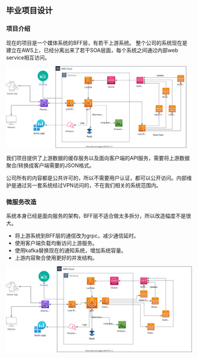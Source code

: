 ## 毕业项目设计

### 项目介绍

现在的项目是一个媒体系统的BFF层，有若干上游系统。
整个公司的系统现在是建立在AWS上，已经分离出来了若干SOA层面，每个系统之间通过内部web service相互访问。

![系统结构图](docs/System-Current.svg)

我们项目提供了上游数据的缓存服务以及面向客户端的API服务，需要将上游数据聚合/转换成客户端需要的JSON格式。

公司所有的内容都是公共许可的，所以不需要用户认证，都可以公开访问。内部维护是通过另一套系统经过VPN访问的，不在我们相关的系统范围内。

### 微服务改造

系统本身已经是面向服务的架构，BFF层不适合做太多拆分，所以改造幅度不是很大。
* 将上游系统到BFF层的通信改为grpc，减少通信延时。
* 使用客户端负载均衡访问上游服务。
* 使用kafka替换现在的通知系统，增加系统容量。
* 上游内容聚合使用更好的并发结构。

![系统结构图](docs/System-Modified.svg)

